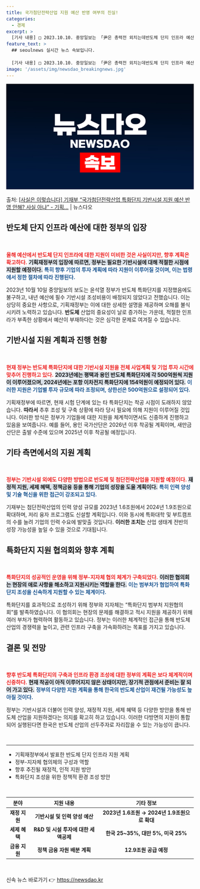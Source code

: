 ```yaml
---
title: 국가첨단전략산업 지원 예산 반영 여부의 진실!
categories:
  - 경제
excerpt: >
  [기사 내용] □ 2023.10.10. 중앙일보는 「尹은 총력전 외치는데반도체 단지 인프라 예산 0원」 기사…
feature_text: >
  ## seoulnews 실시간 뉴스 속보입니다.

  [기사 내용] □ 2023.10.10. 중앙일보는 「尹은 총력전 외치는데반도체 단지 인프라 예산 0원」 기사…
image: '/assets/img/newsdao_breakingnews.jpg'
---
```


![뉴스다오 속보](/assets/img/newsdao_breakingnews.jpg)

<p>출처: <a href="https://newsdao.kr/2105" rel="dofollow">[사실은 이렇습니다] 기재부 “국가첨단전략산업 특화단지 기반시설 지원 예산 반영 안해? 사실 아냐” - 기획…</a> | 뉴스다오</p>

<h2 data-ke-size="size26">반도체 단지 인프라 예산에 대한 정부의 입장</h2>

<p data-ke-size="size16">&nbsp;</p>

<b><span style="color: #ee2323;">올해 예산에서 반도체 단지 인프라에 대한 지원이 미비한 것은 사실이지만, 향후 계획은 확고하다.</span></b> <b><span style="background-color: #21538527;">기획재정부의 입장에 따르면, 정부는 필요한 기반시설에 대해 적절한 시점에 지원할 예정이다.</span></b> <b><span style="color: #1a5490;">특히 향후 기업의 투자 계획에 따라 지원이 이루어질 것이며, 이는 법령에서 정한 절차에 따라 진행된다.</span></b> 

2023년 10월 10일 중앙일보의 보도는 윤석열 정부가 반도체 특화단지를 지정했음에도 불구하고, 내년 예산에 필수 기반시설 조성비용이 배정되지 않았다고 전했습니다. 이는 상당히 중요한 사항으로, 기획재정부는 이에 대한 상세한 설명을 제공하며 오해를 불식시키려 노력하고 있습니다. <b>반도체</b> 산업의 중요성이 날로 증가하는 가운데, 적절한 인프라가 부족한 상황에서 예산이 부재하다는 것은 심각한 문제로 여겨질 수 있습니다.

<h2 data-ke-size="size26">기반시설 지원 계획과 진행 현황</h2>

<p data-ke-size="size16">&nbsp;</p>

<b><span style="color: #ee2323;">현재 정부는 반도체 특화단지에 대한 기반시설 지원을 전체 사업계획 및 기업 투자 시간에 맞추어 진행하고 있다.</span></b> <b><span style="background-color: #21538527;">2023년에는 평택과 용인 반도체 특화단지에 각 500억원씩 지원이 이루어졌으며, 2024년에는 포항 이차전지 특화단지에 154억원이 예정되어 있다.</span></b> <b><span style="color: #1a5490;">이러한 지원은 기업별 투자 규모에 따라 조정되며, 상한선은 500억원으로 설정되어 있다.</span></b> 

기획재정부에 따르면, 현재 시험 단계에 있는 타 특화단지는 착공 시점이 도래하지 않았습니다. <b>따라서</b> 추후 조성 및 구축 상황에 따라 당시 필요에 의해 지원이 이루어질 것입니다. 이러한 방식은 정부가 기업들에 대한 지원을 체계적이면서도 신중하게 진행하고 있음을 보여줍니다. 예를 들어, 용인 국가산단은 2026년 이후 착공될 계획이며, 새만금 산단은 출발 수준에 있으며 2025년 이후 착공될 예정입니다. 

<h2 data-ke-size="size26">기타 측면에서의 지원 계획</h2>

<p data-ke-size="size16">&nbsp;</p>

<b><span style="color: #ee2323;">정부는 기반시설 외에도 다양한 방법으로 반도체 및 첨단전략산업을 지원할 예정이다.</span></b> <b><span style="background-color: #21538527;">재정적 지원, 세제 혜택, 정책금융 등을 통해 기업의 성장을 도울 계획이다.</span></b> <b><span style="color: #1a5490;">특히 인력 양성 및 기술 혁신을 위한 접근이 강조되고 있다.</span></b> 

기재부는 첨단전략산업의 인력 양성 규모를 2023년 1.6조원에서 2024년 1.9조원으로 확대하며, 저리 융자 프로그램도 신설할 계획입니다. 이와 동시에 특화대학 및 부트캠프의 수를 늘려 기업의 인력 수요에 발맞출 것입니다. <b>이러한 조치는</b> 산업 생태계 전반의 성장 가능성을 높일 수 있을 것으로 기대됩니다.

<h2 data-ke-size="size26">특화단지 지원 협의회와 향후 계획</h2>

<p data-ke-size="size16">&nbsp;</p>

<b><span style="color: #ee2323;">특화단지의 성공적인 운영을 위해 정부-지자체 협의 체계가 구축되었다.</span></b> <b><span style="background-color: #21538527;">이러한 협의회는 현장의 애로 사항을 해소하고 지원시키는 역할을 한다.</span></b> <b><span style="color: #1a5490;">이는 범부처가 협업하여 특화단지 조성을 신속하게 지원할 수 있는 체계이다.</span></b> 

특화단지를 효과적으로 조성하기 위해 정부와 지자체는 “특화단지 범부처 지원협의회”를 발족하였습니다. 이 협의회는 현장의 문제를 해결하고 적시 지원을 제공하기 위해 여러 부처가 협력하여 활동하고 있습니다. 정부는 이러한 체계적인 접근을 통해 반도체 산업의 경쟁력을 높이고, 관련 인프라 구축을 가속화하려는 목표를 가지고 있습니다. 

<h2 data-ke-size="size26">결론 및 전망</h2>

<p data-ke-size="size16">&nbsp;</p>

<b><span style="color: #ee2323;">향후 반도체 특화단지의 구축과 인프라 환경 조성에 대한 정부의 계획은 보다 체계적이며 신중하다.</span></b> <b><span style="background-color: #21538527;">현재 착공이 아직 이루어지지 않은 상태이지만, 장기적 관점에서 준비는 잘 되어 가고 있다.</span></b> <b><span style="color: #1a5490;">정부의 다양한 지원 계획을 통해 한국의 반도체 산업이 재건될 가능성도 높아질 것이다.</span></b> 

정부는 기반시설과 더불어 인력 양성, 재정적 지원, 세제 혜택 등 다양한 방안을 통해 반도체 산업을 지원하겠다는 의지를 확고히 하고 있습니다. 이러한 다방면의 지원이 통합되어 실행된다면 한국은 반도체 산업의 선두주자로 자리잡을 수 있는 가능성이 큽니다.

<p data-ke-size="size16">&nbsp;</p>

<hr>

<ul>
    <li>기획재정부에서 발표한 반도체 단지 인프라 지원 계획</li>
    <li>정부-지자체 협의체의 구성과 역할</li>
    <li>향후 추진될 재정적, 인적 지원 방안</li>
    <li>특화단지 조성을 위한 정책적 환경 조성 방안</li>
</ul>

<p data-ke-size="size16">&nbsp;</p>

<table>
    <thead>
        <tr>
            <th style="text-align: center;">분야</th>
            <th style="text-align: center;">지원 내용</th>
            <th style="text-align: center;">기타 정보</th>
        </tr>
    </thead>
    <tbody>
        <tr>
            <td style="text-align: center; height: 17px;"><b>재정 지원</b></td>
            <td style="text-align: center; height: 17px;"><b>기반시설 및 인력 양성 예산</b></td>
            <td style="text-align: center; height: 17px;"><b>2023년 1.6조원 → 2024년 1.9조원으로 확대</b></td>
        </tr>
        <tr>
            <td style="text-align: center; height: 17px;"><b>세제 혜택</b></td>
            <td style="text-align: center; height: 17px;"><b>R&D 및 시설 투자에 대한 세액공제</b></td>
            <td style="text-align: center; height: 17px;"><b>한국 25~35%, 대만 5%, 미국 25%</b></td>
        </tr>
        <tr>
            <td style="text-align: center; height: 17px;"><b>금융 지원</b></td>
            <td style="text-align: center; height: 17px;"><b>정책 금융 자원 배분 계획</b></td>
            <td style="text-align: center; height: 17px;"><b>12.9조원 공급 예정</b></td>
        </tr>
    </tbody>
</table>

<p data-ke-size="size16">&nbsp;</p> 

신속 뉴스 바로가기 👉 <a href="https://newsdao.kr" rel="dofollow">https://newsdao.kr</a>


